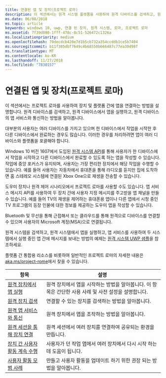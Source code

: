 ```yaml
---
title: 연결된 앱 및 장치(프로젝트 로마)
description: 이 섹션에서는 원격 시스템 플랫폼을 사용하여 원격 디바이스를 검색하고, 원격 디바이스에서 앱을 실행하고, 원격 디바이스의 앱 서비스와 통신하는 방법을 설명합니다.
ms.date: 06/08/2018
ms.topic: article
keywords: windows 10, uwp, 연결 된 장치, 원격 시스템, 로마, 프로젝트 로마
ms.assetid: 7f39d080-1fff-478c-8c51-526472c1326a
ms.localizationpriority: medium
ms.openlocfilehash: 79decdcb420e7d1b5cb732a354ccddb1ce5b7404
ms.sourcegitcommit: b11f305dbf7649c4b68550b666487c77ea30d98f
ms.translationtype: MT
ms.contentlocale: ko-KR
ms.lasthandoff: 11/27/2018
ms.locfileid: "7830157"
---
```

# <a name="connected-apps-and-devices-project-rome"></a>연결된 앱 및 장치(프로젝트 로마)

이 섹션에서는 프로젝트 로마를 사용하여 장치 및 플랫폼 간에 앱을 연결하는 방법을 설명합니다. 원격 디바이스를 검색하고, 원격 디바이스에서 앱을 실행하고, 원격 디바이스의 앱 서비스와 통신하는 방법을 알아봅니다.

대부분의 사용자는 여러 디바이스를 가지고 있으며 한 디바이스에서 작업을 시작한 후 다른 디바이스에서 완료하는 경우도 많습니다. 이러한 경우를 처리하려면 앱이 여러 디바이스와 플랫폼을 포괄해야 합니다.

Windows 10 버전 1607에서 도입된 [원격 시스템 API](https://msdn.microsoft.com/library/windows/apps/Windows.System.RemoteSystems)를 통해 사용자가 한 디바이스에서 작업을 시작하고 다른 디바이스에서 완료할 수 있도록 하는 앱을 작성할 수 있습니다. 작업에 중앙 포커스가 유지되며, 사용자는 가장 편리한 장치에서 해당 작업을 수행할 수 있습니다. 예를 들어 사용자는 자동차에서 휴대폰을 통해 라디오를 듣지만 집에 도착하면 홈 스테레오 시스템에 연결된 Xbox One으로 재생을 전송할 수 있습니다.

도우미 장치나 원격 제어 시나리오에서 프로젝트 로마를 사용할 수도 있습니다. 앱 서비스 메시지 API를 사용하여 두 장치 간에 사용자 지정 메시지를 주고받을 앱 채널을 만들 수 있습니다. 예를 들어 TV의 재생을 제어하는 휴대폰용 앱이나 다른 앱에서 시청 중인 TV 프로그램의 등장 인물에 대한 정보를 제공하는 도우미 앱을 작성할 수 있습니다.  

Bluetooth 및 무선을 통해 근접해서 또는 클라우드를 통해 원격으로 디바이스를 연결할 수 있으며 사용자의 Microsoft 계정(MSA)으로 연결됩니다.

원격 시스템을 검색하고, 원격 시스템에서 앱을 실행하고, 앱 서비스를 사용하여 두 시스템에서 실행 중인 앱 간에 메시지를 보내는 방법의 예제는 [원격 시스템 UWP 샘플](https://github.com/Microsoft/Windows-universal-samples/tree/dev/Samples/RemoteSystems )을 참조하세요.

플랫폼 간 통합용 리소스를 비롯하여 일반적인 프로젝트 로마의 자세한 내용은 [aka.ms/project-rome](https://aka.ms/project-rome)에서 찾을 수 있습니다.

| 항목 | 설명 |
|-------|-------------|
| [원격 장치에서 앱 실행](launch-a-remote-app.md) | 원격 장치에서 앱을 시작하는 방법을 알아봅니다. 이 항목은 간단한 사용 사례 및 사전 설정을 설명합니다.  |
| [원격 장치 검색](discover-remote-devices.md)  | 연결할 수 있는 장치를 검색하는 방법을 알아봅니다. |
| [원격 앱 서비스와 통신](communicate-with-a-remote-app-service.md) | 원격 장치에서 앱을 조작하는 방법을 알아봅니다. |
| [원격 세션을 통해 장치 연결](remote-sessions.md) | 원격 세션에서 여러 장치를 연결하여 공유되는 환경을 만듭니다. |
| [장치 간 사용자 활동 계속 수행](useractivities.md)| 사용자가 던 작업 앱에서 여러 장치에서 다시 시작 하는 데 도움이 됩니다.|
| [사용자 활동 모범 사례](useractivities-best-practices.md)| 만들고 사용자 활동을 업데이트 하기 위한 권장 되는 방법을 알아봅니다.|
